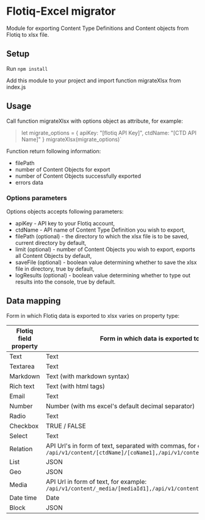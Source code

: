 # Flotiq-Excel migrator

Module for exporting Content Type Definitions and Content objects from Flotiq to xlsx file.

## Setup

Run `npm install`

Add this module to your project and import function migrateXlsx from index.js

## Usage

Call function migrateXlsx with options object as attribute, for example:
> let migrate_options = { 
    apiKey: "[flotiq API Key]",
    ctdName: "[CTD API Name]"
 }
 migrateXlsx(migrate_options)`

Function return following information:
 - filePath
 - number of Content Objects for export
 - number of Content Objects successfully exported
 - errors data

### Options parameters

Options objects accepts following parameters:
 - apiKey - API key to your Flotiq account,
 - ctdName - API name of Content Type Definition you wish to export,
 - filePath (optional) - the directory to which the xlsx file is to be saved, current directory by default,
 - limit (optional) - number of Content Objects you wish to export, exports all Content Objects by default,
 - saveFile (optional) - boolean value determining whether to save the xlsx file in directory, true by default,
 - logResults (optional) - boolean value determining whether to type out results into the console, true by default.

## Data mapping

Form in which Flotiq data is exported to xlsx varies on property type:

| Flotiq field property | Form in which data is exported to xlsx |
|--|--|
| Text | Text |
| Textarea | Text |
| Markdown | Text (with markdown syntax) |
| Rich text | Text (with html tags) |
| Email | Text |
| Number | Number (with ms excel's default decimal separator) |
| Radio | Text |
| Checkbox | TRUE / FALSE |
| Select | Text |
| Relation | API Url's in form of text, separated with commas, for example: `/api/v1/content/[ctdName]/[coName1],/api/v1/content/[ctdName]/[coName2]` |
| List | JSON |
| Geo | JSON |
| Media | API Url in form of text, for example: `/api/v1/content/_media/[mediaId1],/api/v1/content/_media/[mediaId2]` |
| Date time | Date |
| Block | JSON |